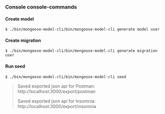 ### Console console-commands

#### Create model
```
$ ./bin/mongoose-model-cli/bin/mongoose-model-cli generate model user
```

#### Create migration
```
$ ./bin/mongoose-model-cli/bin/mongoose-model-cli generate migration user
```
#### Run seed
```
$ ./bin/mongoose-model-cli/bin/mongoose-model-cli seed
```

> Saved exported json api for Postman: http://localhost:3000/export/postman
>
> Saved exported json api for Insomnia: http://localhost:3000/export/insomnia

